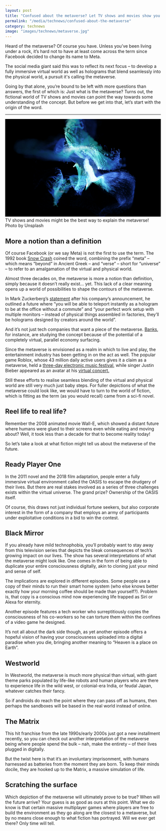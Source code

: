 ```yaml
---
layout: post
title: "Confused about the metaverse? Let TV shows and movies show you the way."
permalink: "/media/technews/confused-about-the-metaverse"
category: technews
image: "images/technews/metaverse.jpg"
---
```


Heard of the metaverse? Of course you have. Unless you’ve been living under a rock, it’s hard not to have at least come across the term since Facebook decided to change its name to Meta. 

The social media giant said this was to reflect its next focus – to develop a fully immersive virtual world as well as holograms that blend seamlessly into the physical world, a pursuit it's calling the metaverse.  

Going by that alone, you’re bound to be left with more questions than answers, the first of which is: Just what is the metaverse? Turns out, the fictional world of TV shows and movies can point the way towards some understanding of the concept. But before we get into that, let’s start with the origin of the word. 

---

![What is the metaverse?](/images/technews/metaverse.jpg)
TV shows and movies might be the best way to explain the metaverse!
Photo by Unsplash
  
## More a notion than a definition

Of course Facebook (or we say Meta) is not the first to use the term. The 1992 book [Snow Crash](https://en.wikipedia.org/wiki/Snow_Crash#Metaverse) coined the word, combining the prefix “meta” – which means “beyond” in Ancient Greek – and “verse” – short for “universe” – to refer to an amalgamation of the virtual and physical world. 

Almost three decades on, the metaverse is more a notion than definition, simply because it doesn’t really exist… yet. This lack of a clear meaning opens up a world of possibilities to shape the contours of the metaverse. 

In Mark Zuckerberg’s [statement](https://about.fb.com/news/2021/10/founders-letter/) after his company’s announcement, he outlined a future where “you will be able to teleport instantly as a hologram to be at the office without a commute” and “your perfect work setup with multiple monitors – instead of physical things assembled in factories, they’ll be holograms designed by creators around the world”.

And it’s not just tech companies that want a piece of the metaverse. [Banks](https://www.dbs.com.sg/treasures/templatedata/article/generic/data/en/CIO/112021/211115CIOVP.xml#), for instance, are studying the concept because of the potential of a completely virtual, parallel economy surfacing. 

Since the metaverse is envisioned as a realm in which to live and play, the entertainment industry has been getting in on the act as well. The popular game Roblox, whose 43 million daily active users gives it a claim as a metaverse, held a [three-day electronic music festival](https://venturebeat.com/2021/10/20/roblox-unveils-electronic-music-festival-in-the-metaverse/), while singer Justin Bieber appeared as an avatar at his [virtual concert.](https://www.bandwagon.asia/articles/justin-bieber-metaverse-concert-justin-bieber-an-interactive-virtual-experience-free-tickets-sign-up)  

Still these efforts to realise seamless blending of the virtual and physical world are still very much just baby steps. For fuller depictions of what the metaverse could look like, we would have to turn to the world of fiction, which is fitting as the term (as you would recall) came from a sci-fi novel. 

## Reel life to real life?

Remember the 2008 animated movie Wall-E, which showed a distant future where humans were glued to their screens even while eating and moving about? Well, it took less than a decade for that to become reality today!

So let’s take a look at what fiction might tell us about the metaverse of the future. 

## Ready Player One

In the 2011 novel and the 2018 film adaptation, people enter a fully immersive virtual environment called the OASIS to escape the drudgery of their lives. But there are real stakes involved as a series of three challenges exists within the virtual universe. The grand prize? Ownership of the OASIS itself. 

Of course, this draws not just individual fortune seekers, but also corporate interest in the form of a company that employs an army of participants under exploitative conditions in a bid to win the contest. 

## Black Mirror 

If you already have mild technophobia, you’ll probably want to stay away from this television series that depicts the bleak consequences of tech’s growing impact on our lives. The show  has several interpretations of what the metaverse might look like. One comes in the form of being able to duplicate your entire consciousness digitally, akin to cloning just your mind and sense of self. 

The implications are explored in different episodes. Some people use a copy of their minds to run their smart home system (who else knows better exactly how your morning coffee should be made than yourself?). Problem is, that copy is a conscious mind now experiencing life trapped as Siri or Alexa for eternity. 

Another episode features a tech worker who surreptitiously copies the consciousness of his co-workers so he can torture them within the confines of a video game he designed. 

It’s not all about the dark side though, as yet another episode offers a hopeful vision of having your consciousness uploaded into a digital paradise when you die, bringing another meaning to “Heaven is a place on Earth”. 

## Westworld

In Westworld, the metaverse is much more physical than virtual, with giant theme parks populated by life-like robots and human players who are there to experience life in the wild west, or colonial-era India, or feudal Japan, whatever catches their fancy. 

So if androids do reach the point where they can pass off as humans, then perhaps the sandboxes will be based in the real world instead of online. 

## The Matrix

This hit franchise from the late 1990s/early 2000s just got a new installment recently, so you can check out another interpretation of the metaverse being where people spend the bulk – nah, make the entirety – of their lives plugged in digitally. 

But the twist here is that it’s an involuntary imprisonment, with humans harnessed as batteries from the moment they are born. To keep their minds docile, they are hooked up to the Matrix, a massive simulation of life. 

## Scratching the surface

Which depiction of the metaverse will ultimately prove to be true? When will the future arrive? Your guess is as good as ours at this point. What we do know is that certain massive multiplayer games where players are free to build the environment as they go along are the closest to a metaverse, but by no means close enough to what fiction has portrayed. Will we ever get there? Only time will tell. 

